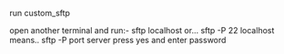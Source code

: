 run custom_sftp

open another terminal and run:-
sftp localhost
or...
sftp -P 22 localhost
means.. 
sftp -P port server
press yes and enter password